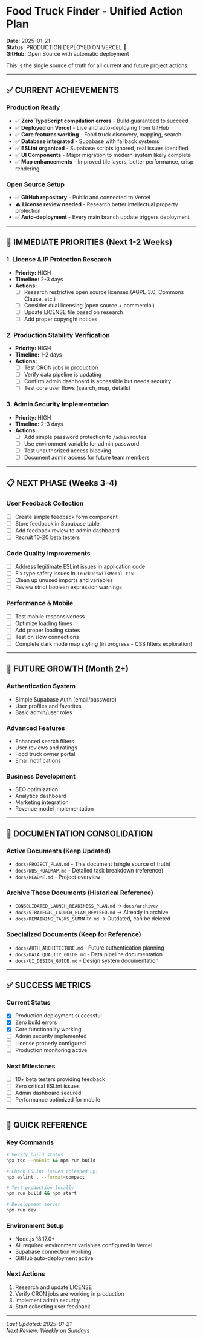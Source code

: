 # Food Truck Finder - Unified Action Plan

**Date:** 2025-01-21  
**Status:** PRODUCTION DEPLOYED ON VERCEL 🚀  
**GitHub:** Open Source with automatic deployment

This is the single source of truth for all current and future project actions.

---

## ✅ **CURRENT ACHIEVEMENTS**

### **Production Ready**
- ✅ **Zero TypeScript compilation errors** - Build guaranteed to succeed
- ✅ **Deployed on Vercel** - Live and auto-deploying from GitHub
- ✅ **Core features working** - Food truck discovery, mapping, search
- ✅ **Database integrated** - Supabase with fallback systems
- ✅ **ESLint organized** - Supabase scripts ignored, real issues identified
- ✅ **UI Components** - Major migration to modern system likely complete
- ✅ **Map enhancements** - Improved tile layers, better performance, crisp rendering

### **Open Source Setup**
- ✅ **GitHub repository** - Public and connected to Vercel
- ⚠️ **License review needed** - Research better intellectual property protection
- ✅ **Auto-deployment** - Every main branch update triggers deployment

---

## 🎯 **IMMEDIATE PRIORITIES (Next 1-2 Weeks)**

### **1. License & IP Protection Research**
- **Priority:** HIGH
- **Timeline:** 2-3 days
- **Actions:**
  - [ ] Research restrictive open source licenses (AGPL-3.0, Commons Clause, etc.)
  - [ ] Consider dual licensing (open source + commercial)
  - [ ] Update LICENSE file based on research
  - [ ] Add proper copyright notices

### **2. Production Stability Verification**
- **Priority:** HIGH  
- **Timeline:** 1-2 days
- **Actions:**
  - [ ] Test CRON jobs in production
  - [ ] Verify data pipeline is updating
  - [ ] Confirm admin dashboard is accessible but needs security
  - [ ] Test core user flows (search, map, details)

### **3. Admin Security Implementation**
- **Priority:** HIGH
- **Timeline:** 2-3 days  
- **Actions:**
  - [ ] Add simple password protection to `/admin` routes
  - [ ] Use environment variable for admin password
  - [ ] Test unauthorized access blocking
  - [ ] Document admin access for future team members

---

## 📋 **NEXT PHASE (Weeks 3-4)**

### **User Feedback Collection**
- [ ] Create simple feedback form component
- [ ] Store feedback in Supabase table
- [ ] Add feedback review to admin dashboard
- [ ] Recruit 10-20 beta testers

### **Code Quality Improvements**
- [ ] Address legitimate ESLint issues in application code
- [ ] Fix type safety issues in `TruckDetailsModal.tsx`
- [ ] Clean up unused imports and variables
- [ ] Review strict boolean expression warnings

### **Performance & Mobile**
- [ ] Test mobile responsiveness
- [ ] Optimize loading times
- [ ] Add proper loading states
- [ ] Test on slow connections
- [ ] Complete dark mode map styling (in progress - CSS filters exploration)

---

## 🚀 **FUTURE GROWTH (Month 2+)**

### **Authentication System**
- Simple Supabase Auth (email/password)
- User profiles and favorites
- Basic admin/user roles

### **Advanced Features**
- Enhanced search filters
- User reviews and ratings
- Food truck owner portal
- Email notifications

### **Business Development**
- SEO optimization
- Analytics dashboard
- Marketing integration
- Revenue model implementation

---

## 📁 **DOCUMENTATION CONSOLIDATION**

### **Active Documents** (Keep Updated)
- `docs/PROJECT_PLAN.md` - This document (single source of truth)
- `docs/WBS_ROADMAP.md` - Detailed task breakdown (reference)
- `docs/README.md` - Project overview

### **Archive These Documents** (Historical Reference)
- `CONSOLIDATED_LAUNCH_READINESS_PLAN.md` → `docs/archive/`
- `docs/STRATEGIC_LAUNCH_PLAN_REVISED.md` → Already in archive
- `docs/REMAINING_TASKS_SUMMARY.md` → Outdated, can be deleted

### **Specialized Documents** (Keep for Reference)
- `docs/AUTH_ARCHITECTURE.md` - Future authentication planning
- `docs/DATA_QUALITY_GUIDE.md` - Data pipeline documentation
- `docs/UI_DESIGN_GUIDE.md` - Design system documentation

---

## ✅ **SUCCESS METRICS**

### **Current Status**
- [x] Production deployment successful
- [x] Zero build errors
- [x] Core functionality working
- [ ] Admin security implemented
- [ ] License properly configured
- [ ] Production monitoring active

### **Next Milestones**
- [ ] 10+ beta testers providing feedback
- [ ] Zero critical ESLint issues
- [ ] Admin dashboard secured
- [ ] Performance optimized for mobile

---

## 🔧 **QUICK REFERENCE**

### **Key Commands**
```bash
# Verify build status
npx tsc --noEmit && npm run build

# Check ESLint issues (cleaned up)
npx eslint . --format=compact

# Test production locally
npm run build && npm start

# Development server
npm run dev
```

### **Environment Setup**
- Node.js 18.17.0+
- All required environment variables configured in Vercel
- Supabase connection working
- GitHub auto-deployment active

### **Next Actions**
1. Research and update LICENSE
2. Verify CRON jobs are working in production
3. Implement admin security
4. Start collecting user feedback

---

*Last Updated: 2025-01-21*  
*Next Review: Weekly on Sundays*

